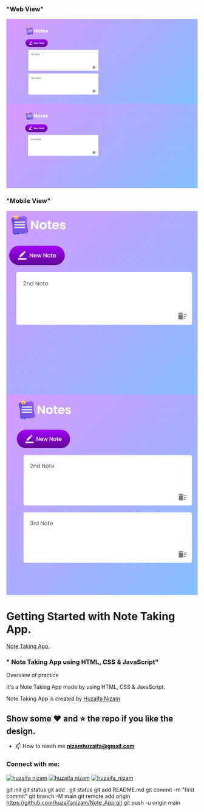 ### "Web View"
<img src="./img/1.web.png" alt="GitHUB" align="center" >
<img src="./img/2.web.png" alt="GitHUB" align="center" >

### "Mobile View"
<img src="./img/3.mobile.png" alt="GitHUB" align="center" >
<img src="./img/4.mobile.png" alt="GitHUB" align="center" >


# Getting Started with Note Taking App.

<a href="https://huzaifanizam.github.io/Note_App/" target="blank">Note Taking App.</a>


### " Note Taking App using HTML, CSS &amp; JavaScript"

Overview of practice

It's a  Note Taking App made by using HTML, CSS &amp; JavaScript.

Note Taking App is created by [Huzaifa Nizam](https://www.linkedin.com/in/huzaifa-nizam-741631264) 
## Show some :heart: and :star: the repo if you like the design.

- 📫 How to reach me **nizamhuzaifa@gmail.com**


<h3 align="left">Connect with me:</h3>
<p align="left">
<a href="https://linkedin.com/in/huzaifa nizam" target="blank"><img align="center" src="https://raw.githubusercontent.com/rahuldkjain/github-profile-readme-generator/master/src/images/icons/Social/linked-in-alt.svg" alt="huzaifa nizam" height="30" width="40" /></a>
<a href="https://fb.com/huzaifa nizam" target="blank"><img align="center" src="https://raw.githubusercontent.com/rahuldkjain/github-profile-readme-generator/master/src/images/icons/Social/facebook.svg" alt="huzaifa nizam" height="30" width="40" /></a>
<a href="https://instagram.com/huzaifa_nizam" target="blank"><img align="center" src="https://raw.githubusercontent.com/rahuldkjain/github-profile-readme-generator/master/src/images/icons/Social/instagram.svg" alt="huzaifa_nizam" height="30" width="40" /></a>
</p>


git init
git status
git add .
git status
git add README.md
git commit -m "first commit"
git branch -M main
git remote add origin https://github.com/huzaifanizam/Note_App.git
git push -u origin main